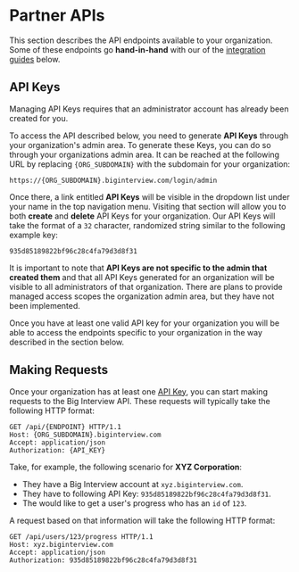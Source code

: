 # Partner APIs

This section describes the API endpoints available to your organization. Some of
these endpoints go **hand-in-hand** with our of the
[integration guides][integrations] below.  

## API Keys

<div class="alert alert-info">
  Managing API Keys requires that an administrator account has already been
  created for you.
</div>

To access the API described below, you need to generate **API Keys** through
your organization's admin area. To generate these Keys, you can do so through
your organizations admin area. It can be reached at the following URL by
replacing `{ORG_SUBDOMAIN}` with the subdomain for your organization:

```
https://{ORG_SUBDOMAIN}.biginterview.com/login/admin
```

Once there, a link entitled **API Keys** will be visible in the dropdown list
under your name in the top navigation menu. Visiting that section will allow you
to both **create** and **delete** API Keys for your organization. Our API Keys
will take the format of a `32` character, randomized string similar to the
following example key:

```
935d85189822bf96c28c4fa79d3d8f31
```

<div class="alert alert-warning">
  It is important to note that <strong>API Keys are not specific to the admin
  that created them</strong> and that all API Keys generated for an organization
  will be visible to all administrators of that organization. There are plans
  to provide managed access scopes the organization admin area, but they have
  not been implemented.
</div>

Once you have at least one valid API key for your organization you will be able
to access the endpoints specific to your organization in the way described in
the section below.

## Making Requests

Once your organization has at least one [API Key][api-keys], you can start
making requests to the Big Interview API. These requests will typically take the
following HTTP format:

```http
GET /api/{ENDPOINT} HTTP/1.1
Host: {ORG_SUBDOMAIN}.biginterview.com
Accept: application/json
Authorization: {API_KEY}
```

Take, for example, the following scenario for **XYZ Corporation**:

* They have a Big Interview account at `xyz.biginterview.com`.
* They have to following API Key: `935d85189822bf96c28c4fa79d3d8f31`.
* The would like to get a user's progress who has an `id` of `123`.

A request based on that information will take the following HTTP format:

```http
GET /api/users/123/progress HTTP/1.1
Host: xyz.biginterview.com
Accept: application/json
Authorization: 935d85189822bf96c28c4fa79d3d8f31
```


[integrations]: #partner-integrations
[api-keys]: #api-keys
